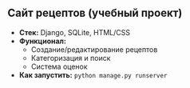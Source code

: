 ## Сайт рецептов (учебный проект)
- **Стек:** Django, SQLite, HTML/CSS
- **Функционал:** 
  * Создание/редактирование рецептов
  * Категоризация и поиск
  * Система оценок
- **Как запустить:** `python manage.py runserver`
